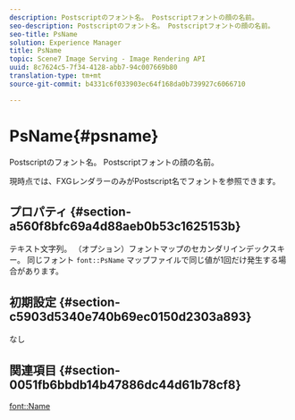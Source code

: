 ```yaml
---
description: Postscriptのフォント名。 Postscriptフォントの顔の名前。
seo-description: Postscriptのフォント名。 Postscriptフォントの顔の名前。
seo-title: PsName
solution: Experience Manager
title: PsName
topic: Scene7 Image Serving - Image Rendering API
uuid: 8c7624c5-7f34-4128-abb7-94c007669b80
translation-type: tm+mt
source-git-commit: b4331c6f033903ec64f168da0b739927c6066710

---
```



# PsName{#psname}

Postscriptのフォント名。 Postscriptフォントの顔の名前。

現時点では、FXGレンダラーのみがPostscript名でフォントを参照できます。

## プロパティ {#section-a560f8bfc69a4d88aeb0b53c1625153b}

テキスト文字列。 （オプション）フォントマップのセカンダリインデックスキー。 同じフォント `font::PsName` マップファイルで同じ値が1回だけ発生する場合があります。

## 初期設定 {#section-c5903d5340e740b69ec0150d2303a893}

なし

## 関連項目 {#section-0051fb6bbdb14b47886dc44d61b78cf8}

[font::Name](/help/aem-is-ir-api/is-api/image-catalog/image-serving-api-ref/c-image-catalog-reference/c-font-map-reference/r-name-font.md)
